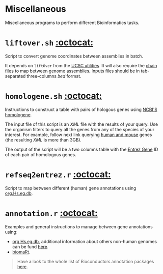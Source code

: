 Miscellaneous
=============

Miscellaneous programs to perform different Bioinformatics tasks.


# `liftover.sh` [:octocat:](https://github.com/mscastillo/Miscellaneous/blob/master/liftover.sh)

Script to convert genome coordinates between assemblies in batch.

It depends on `liftOver` from the [UCSC utilities](http://hgdownload.soe.ucsc.edu/admin/exe/). It  will also require the [chain files](http://hgdownload.cse.ucsc.edu/downloads.html) to map between genome assemblies. Inputs files should be in tab-separated three-columns *bed* format. 


# `homologene.sh` [:octocat:](https://github.com/mscastillo/Miscellaneous/blob/master/homologene.sh)

Instructions to construct a table with pairs of hologous genes using [NCBI'S homologene](http://www.ncbi.nlm.nih.gov/homologene).

The input file of this script is an *XML* file with the results of your query. Use the organism filters to query all the genes from any of the species of your interest. For example, follow next link querying [human and mouse](http://www.ncbi.nlm.nih.gov/homologene/?term=(%22Mus+musculus%22%5BOrganism%5D+OR+%22Homo+sapiens%22%5BOrganism%5D)) genes (the resulting *XML* is more than 3GB).

The output of the script will be a two columns table with the [Entrez Gene](http://www.ncbi.nlm.nih.gov/pmc/articles/PMC3013746/) ID of each pair of homologous genes.


# `refseq2entrez.r` [:octocat:](https://github.com/mscastillo/Miscellaneous/blob/master/refseq2entrez.r)

Script to map between different (human) gene annotations using [org.Hs.eg.db](http://www.bioconductor.org/packages/release/data/annotation/html/org.Hs.eg.db.html).


# `annotation.r` [:octocat:](https://github.com/mscastillo/Miscellaneous/blob/master/annotation.r)

Examples and general instructions to manage between gene annotations using:
 * [org.Hs.eg.db](http://www.bioconductor.org/packages/release/data/annotation/html/org.Hs.eg.db.html), additional information about others non-human genomes can be fund [here](http://davetang.org/muse/2013/12/16/bioconductor-annotation-packages/).
 * [biomaRt](http://bioconductor.org/packages/release/bioc/html/biomaRt.html).

> Have a look to the whole list of Bioconductors annotation packages [here](http://www.bioconductor.org/packages/release/data/annotation/).

